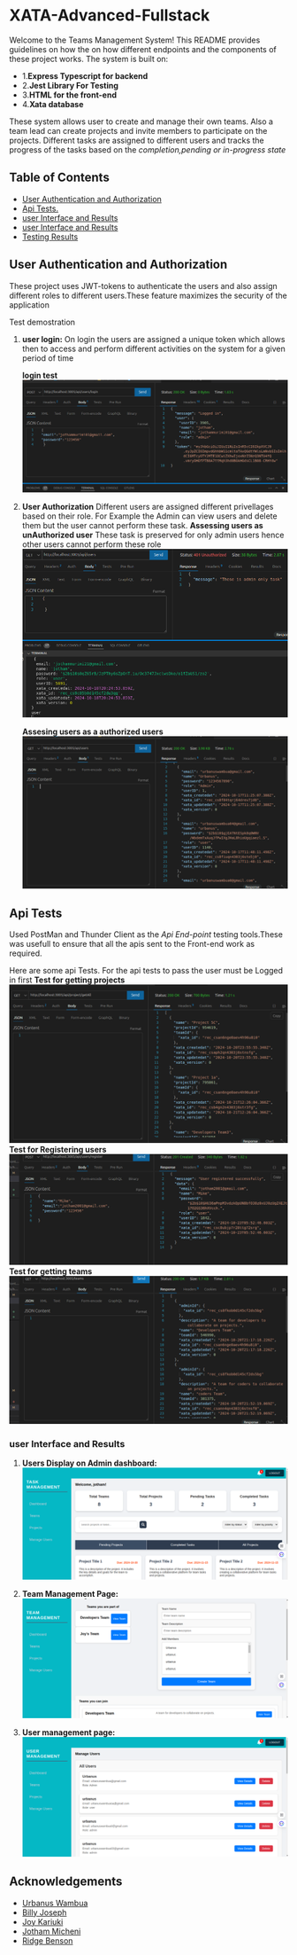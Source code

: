 # XATA-Advanced-Fullstack

Welcome to the Teams Management System! This README provides guidelines on how  the on how different endpoints and the components of these project works.
The system is built on:

- 1.**Express Typescript for backend**
- 2.**Jest Library For Testing**
- 3.**HTML for the front-end**
- 4.**Xata database**

These system allows user to create and manage their own teams. Also a team lead can create projects and invite members to participate on the projects. Different tasks are assigned to different users and tracks the progress of the tasks based on the *completion,pending or in-progress state*

## Table of Contents
- [User Authentication and Authorization](#user-authentication-and-authorization)
- [Api Tests.](#api-tests)
- [ user Interface and Results](#user-Interface-and-Results)
- [ user Interface and Results](#user-Interface-and-Results)
- [ Testing Results](#testing-tesults)

## User Authentication and Authorization
These project uses JWT-tokens to authenticate the users and also assign different roles to different users.These feature maximizes the security of the application

Test demostration

1. **user login:**
    On login the users are assigned a unique token which allows then to access and perform different activities on the system  for a given period of time

   **login test**
![Login api Test image](<backend/assets/user login.png>)

2. **User Authorization**
    Different users are assigned different  privellages based on their role. For Example the Admin  can view users and delete them but the  user cannot perform these task.
    **Assessing users as unAuthorized user**
    These task is preserved for only admin users hence other users cannot perform these role
![alt  unAuthorized user](<backend/assets/getting users as  UnAuthorized user.png>)

     **Assesing users as a authorized users**
     ![alt assesing users as an admin](<backend/assets/fetching users with Admin role.png>)

## Api Tests
 Used PostMan and Thunder Client  as the *Api End-point* testing tools.These was usefull to ensure that all the apis sent to the Front-end work as required.
 
 Here are some api Tests.
 For the api tests to pass the user must be Logged in first
  **Test for getting projects**
   ![alt text](<backend/assets/All projects.png>)
   **Test for Registering users**
    ![alt text](<backend/assets/register user.png>)
   **Test for getting teams**    
    ![alt text](<backend/assets/get teams.png>)





### user Interface and Results

   1. **Users Display on Admin dashboard:**
     ![alt text](<backend/assets/admin dashboard.png>)
   2. **Team Management Page:**
     ![alt text](<backend/assets/team page.png>)

   3. **User management page:**
     ![alt text](<backend/assets/manage users.png>)

## Acknowledgements

- [Urbanus Wambua](https://github.com/urbanus-dev)
- [Billy Joseph](https://github.com/billyjoseph1)
- [Joy Kariuki](https://github.com/Nyakiojoy)
- [Jotham Micheni](https://github.com/jothammicheni)
- [Ridge Benson](https://github.com/ridgebenson/)
